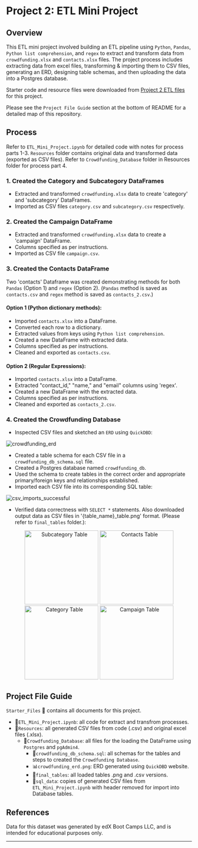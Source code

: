 # Project 2: ETL Mini Project

## Overview

This ETL mini project involved building an ETL pipeline using `Python`, `Pandas`, `Python list comprehension`, and `regex` to extract and transform data from `crowdfunding.xlsx` and `contacts.xlsx` files. The project process includes extracting data from excel files, transforming & importing them to CSV files, generating an ERD, designing table schemas, and then uploading the data into a Postgres database.

Starter code and resource files were downloaded from [Project 2 ETL files](#) for this project.

Please see the `Project File Guide` section at the bottom of README for a detailed map of this repository.

## Process

Refer to `ETL_Mini_Project.ipynb` for detailed code with notes for process parts 1-3. `Resources` folder contains original data and transformed data (exported as CSV files). Refer to `Crowdfunding_Database` folder in Resources folder for process part 4.

### 1. Created the Category and Subcategory DataFrames

- Extracted and transformed `crowdfunding.xlsx` data to create 'category' and 'subcategory' DataFrames.
- Imported as CSV files `category.csv` and `subcategory.csv` respectively.

### 2. Created the Campaign DataFrame

- Extracted and transformed `crowdfunding.xlsx` data to create a 'campaign' DataFrame.
- Columns specified as per instructions.
- Imported as CSV file `campaign.csv`.

### 3. Created the Contacts DataFrame

Two 'contacts' Dataframe was created demonstrating methods for both `Pandas` (Option 1) and `regex` (Option 2).
(`Pandas` method is saved as `contacts.csv` and `regex` method is saved as `contacts_2.csv`.)

#### Option 1 (Python dictionary methods):

- Imported `contacts.xlsx` into a DataFrame.
- Converted each row to a dictionary.
- Extracted values from keys using `Python list comprehension`.
- Created a new DataFrame with extracted data.
- Columns specified as per instructions.
- Cleaned and exported as `contacts.csv`.

#### Option 2 (Regular Expressions):

  - Imported `contacts.xlsx` into a DataFrame.
  - Extracted "contact_id," "name," and "email" columns using 'regex'.
  - Created a new DataFrame with the extracted data.
  - Columns specified as per instructions.
  - Cleaned and exported as `contacts_2.csv`.

### 4. Created the Crowdfunding Database

- Inspected CSV files and sketched an `ERD` using `QuickDBD`:
  
![crowdfunding_erd](https://github.com/imnana18/Crowdfunding_ETL/assets/147445115/38f8e9df-da82-4020-addd-50ab89faa59c)

- Created a table schema for each CSV file in a `crowdfunding_db_schema.sql` file.
- Created a Postgres database named `crowdfunding_db`.
- Used the schema to create tables in the correct order and appropriate primary/foreign keys and relationships established.
- Imported each CSV file into its corresponding SQL table:
  
![csv_imports_successful](https://github.com/imnana18/Crowdfunding_ETL/assets/147445115/5e82ac5b-8dee-4d8b-9d78-ae1ae7a0a64e)

- Verified data correctness with `SELECT *` statements. Also downloaded output data as CSV files in '{table_name}_table.png' format. (Please refer to `final_tables` folder.):

<p align="center">
  <img src="https://github.com/imnana18/Crowdfunding_ETL/assets/147445115/c4b9553b-739d-4c56-9602-90981a6c09d4" alt="Subcategory Table" width="200">
  <img src="https://github.com/imnana18/Crowdfunding_ETL/assets/147445115/6c328262-a6fc-49d2-a1f2-cd3d3730fda3" alt="Contacts Table" width="200">
  <img src="https://github.com/imnana18/Crowdfunding_ETL/assets/147445115/2bf28f6f-80a9-4c0f-8d80-653bcdd2ff89" alt="Category Table" width="200">
  <img src="https://github.com/imnana18/Crowdfunding_ETL/assets/147445115/f1d6e06d-a391-4500-840c-a18ba262e16c" alt="Campaign Table" width="200">
</p>


## Project File Guide

`Starter_Files` :open_file_folder: contains all documents for this project.
- 📄`ETL_Mini_Project.ipynb`: all code for extract and transfrom processes.
- :open_file_folder:`Resources`: all generated CSV files from code (.csv) and original excel files (.xlsx).
    - :open_file_folder:`Crowdfunding_Database`: all files for the loading the DataFrame using `Postgres` and `pgAdmin4`.
        - 📄`crowdfunding_db_schema.sql`: all schemas for the tables and steps to created the `Crowdfunding Database`.
        - 📊`crowdfunding_erd.png`: ERD generated using `QuickDBD` website.
        - :open_file_folder:`final_tables`: all loaded tables .png and .csv versions.
        - :open_file_folder:`sql_data`: copies of generated CSV files from `ETL_Mini_Project.ipynb` with header removed for import into Database tables.


## References

Data for this dataset was generated by edX Boot Camps LLC, and is intended for educational purposes only.




---
